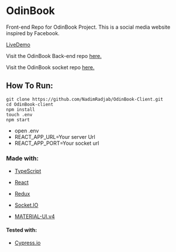 # OdinBook

Front-end Repo for OdinBook Project. This is a social media website inspired by Facebook.

[LiveDemo](https://odin-book-client.netlify.app/)

Visit the OdinBook Back-end repo [here.](https://github.com/NadimRadjab/OdinBook-server)

Visit the OdinBook socket repo [here.](https://github.com/NadimRadjab/OdinBook-socket)

## How To Run:

```
git clone https://github.com/NadimRadjab/OdinBook-Client.git
cd OdinBook-client
npm install
touch .env
npm start
```

- open .env
- REACT_APP_URL=Your server Url
- REACT_APP_PORT=Your socket url

### Made with:

- [TypeScript](https://www.typescriptlang.org/)

- [React](https://reactjs.org/)

- [Redux](https://redux.js.org/)

- [Socket.IO](https://socket.io/)

- [MATERIAL-UI.v4](https://material-ui.com/)

#### Tested with:

- [Cypress.io](https://www.cypress.io/)
